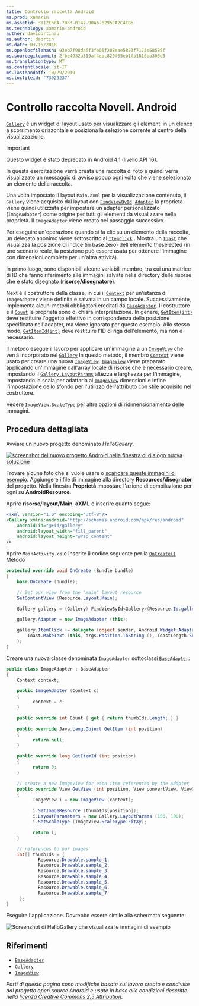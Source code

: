 ```yaml
---
title: Controllo raccolta Android
ms.prod: xamarin
ms.assetid: 3112E68A-7853-B147-90A6-6295CA2C4CB5
ms.technology: xamarin-android
author: davidortinau
ms.author: daortin
ms.date: 03/15/2018
ms.openlocfilehash: 93eb7f98da6f3fe06f288eae5823f7173e58585f
ms.sourcegitcommit: 2fbe4932a319af4ebc829f65eb1fb1816ba305d3
ms.translationtype: MT
ms.contentlocale: it-IT
ms.lasthandoff: 10/29/2019
ms.locfileid: "73029237"
---
```

# <a name="xamarinandroid-gallery-control"></a>Controllo raccolta Novell. Android

[`Gallery`](xref:Android.Widget.Gallery) è un widget di layout usato per visualizzare gli elementi in un elenco a scorrimento orizzontale e posiziona la selezione corrente al centro della visualizzazione.

> [!IMPORTANT]
> Questo widget è stato deprecato in Android 4,1 (livello API 16). 

In questa esercitazione verrà creata una raccolta di foto e quindi verrà visualizzato un messaggio di avviso popup ogni volta che viene selezionato un elemento della raccolta.

Una volta impostato il layout `Main.axml` per la visualizzazione contenuto, il `Gallery` viene acquisito dal layout con [`FindViewById`](xref:Android.App.Activity.FindViewById*).
[`Adapter`](xref:Android.Widget.AdapterView.RawAdapter)
la proprietà viene quindi utilizzata per impostare un adapter personalizzato (`ImageAdapter`) come origine per tutti gli elementi da visualizzare nella proprietà. Il `ImageAdapter` viene creato nel passaggio successivo.

Per eseguire un'operazione quando si fa clic su un elemento della raccolta, un delegato anonimo viene sottoscritto al [`ItemClick`](xref:Android.Widget.AdapterView.ItemClick)
. Mostra un [`Toast`](xref:Android.Widget.Toast)
che visualizza la posizione di indice (in base zero) dell'elemento theselected (in uno scenario reale, la posizione può essere usata per ottenere l'immagine con dimensioni complete per un'altra attività).

In primo luogo, sono disponibili alcune variabili membro, tra cui una matrice di ID che fanno riferimento alle immagini salvate nella directory delle risorse che è stato disegnato (**risorse/disegnatore**).

Next è il costruttore della classe, in cui il [`Context`](xref:Android.Content.Context)
per un'istanza di `ImageAdapter` viene definita e salvata in un campo locale.
Successivamente, implementa alcuni metodi obbligatori ereditati da [`BaseAdapter`](xref:Android.Widget.BaseAdapter).
Il costruttore e il [`Count`](xref:Android.Widget.BaseAdapter.Count)
le proprietà sono di chiara interpretazione. In genere, [`GetItem(int)`](xref:Android.Widget.BaseAdapter.GetItem*)
deve restituire l'oggetto effettivo in corrispondenza della posizione specificata nell'adapter, ma viene ignorato per questo esempio. Allo stesso modo, [`GetItemId(int)`](xref:Android.Widget.BaseAdapter.GetItemId*)
deve restituire l'ID di riga dell'elemento, ma non è necessario.

Il metodo esegue il lavoro per applicare un'immagine a un [`ImageView`](xref:Android.Widget.ImageView)
che verrà incorporato nel [`Gallery`](xref:Android.Widget.Gallery)
In questo metodo, il membro [`Context`](xref:Android.Content.Context)
viene usato per creare una nuova [`ImageView`](xref:Android.Widget.ImageView).
[`ImageView`](xref:Android.Widget.ImageView)
viene preparato applicando un'immagine dall'array locale di risorse che è necessario creare, impostando il [`Gallery.LayoutParams`](xref:Android.Widget.Gallery.LayoutParams)
altezza e larghezza per l'immagine, impostando la scala per adattarla al [`ImageView`](xref:Android.Widget.ImageView)
dimensioni e infine l'impostazione dello sfondo per l'utilizzo dell'attributo con stile acquisito nel costruttore.

Vedere [`ImageView.ScaleType`](xref:Android.Widget.ImageView.ScaleType) per altre opzioni di ridimensionamento delle immagini.

## <a name="walkthrough"></a>Procedura dettagliata

Avviare un nuovo progetto denominato *HelloGallery*.

[![screenshot del nuovo progetto Android nella finestra di dialogo nuova soluzione](gallery-images/hellogallery1-sml.png)](gallery-images/hellogallery1.png#lightbox)

Trovare alcune foto che si vuole usare o [scaricare queste immagini di esempio](https://developer.android.com/shareables/sample_images.zip).
Aggiungere i file di immagine alla directory **Resources/disegnator** del progetto. Nella finestra **Proprietà** impostare l'azione di compilazione per ogni su **AndroidResource**.

Aprire **risorse/layout/Main. aXML** e inserire quanto segue:

```xml
<?xml version="1.0" encoding="utf-8"?>
<Gallery xmlns:android="http://schemas.android.com/apk/res/android"
    android:id="@+id/gallery"
    android:layout_width="fill_parent"
    android:layout_height="wrap_content"
/>
```

Aprire `MainActivity.cs` e inserire il codice seguente per la [`OnCreate()`](xref:Android.App.Activity.OnCreate*)
Metodo

```csharp
protected override void OnCreate (Bundle bundle)
{
    base.OnCreate (bundle);

    // Set our view from the "main" layout resource
    SetContentView (Resource.Layout.Main);

    Gallery gallery = (Gallery) FindViewById<Gallery>(Resource.Id.gallery);

    gallery.Adapter = new ImageAdapter (this);

    gallery.ItemClick += delegate (object sender, Android.Widget.AdapterView.ItemClickEventArgs args) {
        Toast.MakeText (this, args.Position.ToString (), ToastLength.Short).Show ();
    };
}
```

Creare una nuova classe denominata `ImageAdapter` sottoclassi [`BaseAdapter`](xref:Android.Widget.BaseAdapter):

```csharp
public class ImageAdapter : BaseAdapter
{
    Context context;

    public ImageAdapter (Context c)
    {
          context = c;
    }

    public override int Count { get { return thumbIds.Length; } }

    public override Java.Lang.Object GetItem (int position)
    {
          return null;
    }

    public override long GetItemId (int position)
    {
          return 0;
    }

    // create a new ImageView for each item referenced by the Adapter
    public override View GetView (int position, View convertView, ViewGroup parent)
    {
          ImageView i = new ImageView (context);

          i.SetImageResource (thumbIds[position]);
          i.LayoutParameters = new Gallery.LayoutParams (150, 100);
          i.SetScaleType (ImageView.ScaleType.FitXy);

          return i;
    }

    // references to our images
    int[] thumbIds = {
            Resource.Drawable.sample_1,
            Resource.Drawable.sample_2,
            Resource.Drawable.sample_3,
            Resource.Drawable.sample_4,
            Resource.Drawable.sample_5,
            Resource.Drawable.sample_6,
            Resource.Drawable.sample_7
     };
}

```

Eseguire l'applicazione. Dovrebbe essere simile alla schermata seguente:

![Screenshot di HelloGallery che visualizza le immagini di esempio](gallery-images/hellogallery3.png)

## <a name="references"></a>Riferimenti

- [`BaseAdapter`](xref:Android.Widget.BaseAdapter)
- [`Gallery`](xref:Android.Widget.Gallery)
- [`ImageView`](xref:Android.Widget.ImageView)

_Parti di questa pagina sono modifiche basate sul lavoro creato e condivise dal progetto open source Android e usate in base alle condizioni descritte nella [licenza Creative Commons 2,5 Attribution](https://creativecommons.org/licenses/by/2.5/)._
